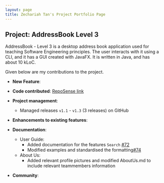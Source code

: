 ```yaml
---
layout: page
title: Zechariah Tan's Project Portfolio Page
---
```


## Project: AddressBook Level 3

AddressBook - Level 3 is a desktop address book application used for teaching Software Engineering principles. The user interacts with it using a CLI, and it has a GUI created with JavaFX. It is written in Java, and has about 10 kLoC.

Given below are my contributions to the project.

* **New Feature**: 

* **Code contributed**: [RepoSense link]()

* **Project management**:
  * Managed releases `v1.1` - `v1.3` (3 releases) on GitHub

* **Enhancements to existing features**:

* **Documentation**:
  * User Guide:
    * Added documentation for the features `Search` [\#72]()
    * Modified examples and standardised the formatting[\#74]()
  * About Us:
    * Added relevant profile pictures and modified AboutUs.md to include relevant teammembers information

* **Community**:

